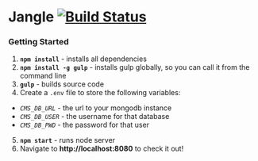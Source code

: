 # Jangle [![Build Status](https://travis-ci.org/RyanNHG/jangle.svg?branch=master)](https://travis-ci.org/RyanNHG/jangle)

### Getting Started
1. __`npm install`__ - installs all dependencies
2. __`npm install -g gulp`__ - installs gulp globally, so you can call it from the command line
3. __`gulp`__ - builds source code
4. Create a `.env` file to store the following variables:
* _`CMS_DB_URL`_ - the url to your mongodb instance
* _`CMS_DB_USER`_ - the username for that database
* _`CMS_DB_PWD`_ - the password for that user
5. __`npm start`__ - runs node server
6. Navigate to __http://localhost:8080__ to check it out!
